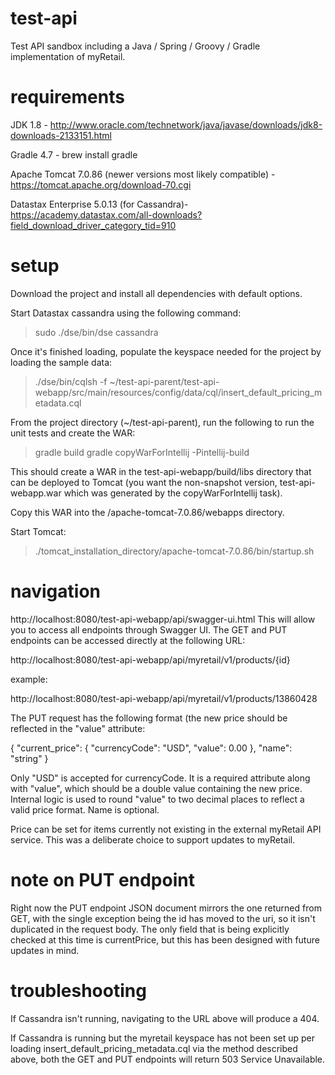 # test-api
Test API sandbox including a Java / Spring / Groovy / Gradle implementation of myRetail.

# requirements
JDK 1.8 - http://www.oracle.com/technetwork/java/javase/downloads/jdk8-downloads-2133151.html

Gradle 4.7 - brew install gradle

Apache Tomcat 7.0.86 (newer versions most likely compatible) - https://tomcat.apache.org/download-70.cgi

Datastax Enterprise 5.0.13 (for Cassandra)- https://academy.datastax.com/all-downloads?field_download_driver_category_tid=910


# setup
Download the project and install all dependencies with default options.

Start Datastax cassandra using the following command:

> sudo ./dse/bin/dse cassandra

Once it's finished loading, populate the keyspace needed for the project by loading the sample data:

>./dse/bin/cqlsh -f ~/test-api-parent/test-api-webapp/src/main/resources/config/data/cql/insert_default_pricing_metadata.cql

From the project directory (~/test-api-parent), run the following to run the unit tests and create the WAR:

> gradle build
> gradle copyWarForIntellij -Pintellij-build

This should create a WAR in the test-api-webapp/build/libs directory that can be deployed to Tomcat (you want the non-snapshot version, test-api-webapp.war which was generated by the copyWarForIntellij task). 

Copy this WAR into the /apache-tomcat-7.0.86/webapps directory.

Start Tomcat:
>./tomcat_installation_directory/apache-tomcat-7.0.86/bin/startup.sh

# navigation 
http://localhost:8080/test-api-webapp/api/swagger-ui.html 
This will allow you to access all endpoints through Swagger UI.  The GET and PUT endpoints can be accessed directly at the following URL:

http://localhost:8080/test-api-webapp/api/myretail/v1/products/{id}

example:

http://localhost:8080/test-api-webapp/api/myretail/v1/products/13860428

The PUT request has the following format (the new price should be reflected in the "value" attribute:

{
  "current_price": {
    "currencyCode": "USD",
    "value": 0.00
  },
  "name": "string"
}

Only "USD" is accepted for currencyCode. It is a required attribute along with "value", which should be a double value containing the new price. Internal logic is used to round "value" to two decimal places to reflect a valid price format. Name is optional.

Price can be set for items currently not existing in the external myRetail API service.  This was a deliberate choice to support updates to myRetail.


# note on PUT endpoint
Right now the PUT endpoint JSON document mirrors the one returned from GET, with the single exception being the id has moved to the uri, so it isn't duplicated in the request body.  The only field that is being explicitly checked at this time is currentPrice, but this has been designed with future updates in mind.

# troubleshooting

If Cassandra isn't running, navigating to the URL above will produce a 404.

If Cassandra is running but the myretail keyspace has not been set up per loading insert_default_pricing_metadata.cql via the method described above, both the GET and PUT endpoints will return 503 Service Unavailable.



